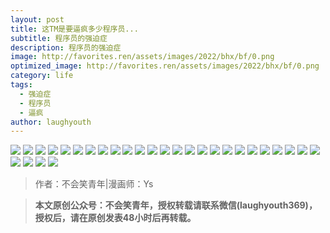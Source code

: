 ```yaml
---
layout: post
title: 这TM是要逼疯多少程序员...
subtitle: 程序员的强迫症
description: 程序员的强迫症
image: http://favorites.ren/assets/images/2022/bhx/bf/0.png
optimized_image: http://favorites.ren/assets/images/2022/bhx/bf/0.png
category: life
tags:
  - 强迫症
  - 程序员
  - 逼疯
author: laughyouth
---
```


![](http://favorites.ren/assets/images/2022/bhx/bf/1.jpg)
![](http://favorites.ren/assets/images/2022/bhx/bf/2.jpg)
![](http://favorites.ren/assets/images/2022/bhx/bf/3.jpg)
![](http://favorites.ren/assets/images/2022/bhx/bf/4.jpg)
![](http://favorites.ren/assets/images/2022/bhx/bf/5.jpg)
![](http://favorites.ren/assets/images/2022/bhx/bf/6.jpg)
![](http://favorites.ren/assets/images/2022/bhx/bf/7.jpg)
![](http://favorites.ren/assets/images/2022/bhx/bf/8.jpg)
![](http://favorites.ren/assets/images/2022/bhx/bf/9.jpg)
![](http://favorites.ren/assets/images/2022/bhx/bf/10.jpg)
![](http://favorites.ren/assets/images/2022/bhx/bf/11.jpg)
![](http://favorites.ren/assets/images/2022/bhx/bf/12.jpg)
![](http://favorites.ren/assets/images/2022/bhx/bf/13.jpg)
![](http://favorites.ren/assets/images/2022/bhx/bf/14.jpg)
![](http://favorites.ren/assets/images/2022/bhx/bf/15.jpg)
![](http://favorites.ren/assets/images/2022/bhx/bf/16.jpg)
![](http://favorites.ren/assets/images/2022/bhx/bf/17.jpg)
![](http://favorites.ren/assets/images/2022/bhx/bf/18.jpg)
![](http://favorites.ren/assets/images/2022/bhx/bf/19.jpg)
![](http://favorites.ren/assets/images/2022/bhx/bf/20.jpg)
![](http://favorites.ren/assets/images/2022/bhx/bf/21.jpg)
![](http://favorites.ren/assets/images/2022/bhx/bf/22.jpg)
![](http://favorites.ren/assets/images/2022/bhx/bf/23.jpg)
![](http://favorites.ren/assets/images/2022/bhx/bf/24.jpg)
![](http://favorites.ren/assets/images/2022/bhx/bf/25.jpg)
![](http://favorites.ren/assets/images/2022/bhx/bf/26.jpg)
![](http://favorites.ren/assets/images/2022/bhx/bf/27.jpg)
![](http://favorites.ren/assets/images/2022/bhx/bf/28.jpg)
![](http://favorites.ren/assets/images/2022/bhx/bf/29.jpg)

>作者：不会笑青年|漫画师：Ys

>**本文原创公众号：不会笑青年，授权转载请联系微信(laughyouth369)，授权后，请在原创发表48小时后再转载。**